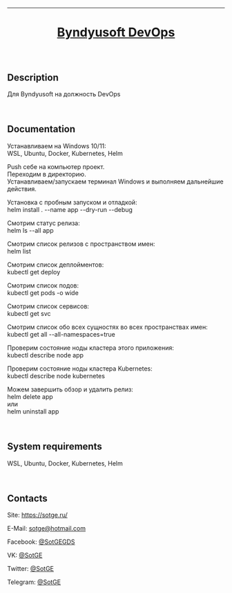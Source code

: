 [home-url]: https://github.com/SotGE/Web-Run-Python 'Home'

---

# <p align="center">[Byndyusoft DevOps][home-url]</p>

<br/>

## Description

Для Byndyusoft на должность DevOps

<br/>

## Documentation

Устанавливаем на Windows 10/11:<br/>
WSL, Ubuntu, Docker, Kubernetes, Helm<br/>

Push себе на компьютер проект.<br/>
Переходим в директорию.<br/>
Устанавливаем/запускаем терминал Windows и выполняем дальнейшие действия.<br/>

Установка с пробным запуском и отладкой:<br/>
helm install . --name app --dry-run --debug<br/>

Смотрим статус релиза:<br/>
helm ls --all app<br/>

Смотрим список релизов с пространством имен:<br/>
helm list<br/>

Смотрим список деплойментов:<br/>
kubectl get deploy<br/>

Смотрим список подов:<br/>
kubectl get pods -o wide<br/>

Смотрим список сервисов:<br/>
kubectl get svc<br/>

Смотрим список обо всех сущностях во всех пространствах имен:<br/>
kubectl get all --all-namespaces=true<br/>

Проверим состояние ноды кластера этого приложения:<br/>
kubectl describe node app<br/>

Проверим состояние ноды кластера Kubernetes:<br/>
kubectl describe node kubernetes<br/>

Можем завершить обзор и удалить релиз:<br/>
helm delete app<br/>
или<br/>
helm uninstall app

<br/>

## System requirements

WSL, Ubuntu, Docker, Kubernetes, Helm

<br/>

## Contacts

Site: <https://sotge.ru/>

E-Mail: <sotge@hotmail.com>

Facebook: [@SotGEGDS](https://www.facebook.com/sotgegds 'https://www.facebook.com/sotgegds')

VK: [@SotGE](https://vk.com/sotge 'https://vk.com/sotge')

Twitter: [@SotGE](https://twitter.com/sotge 'https://twitter.com/sotge')

Telegram: [@SotGE](https://t.me/sotge 'https://t.me/sotge')

